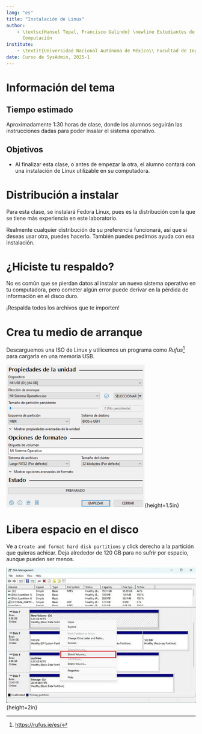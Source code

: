 ```yaml
---
lang: "es"
title: "Instalación de Linux"
author:
    - \textsc{Hansel Tepal, Francisco Galindo} \newline Estudiantes de Ingeniería en
      Computación
institute:
    - \textit{Universidad Nacional Autónoma de México\\ Facultad de Ingeniería}
date: Curso de SysAdmin, 2025-1
---
```


# Información del tema

## Tiempo estimado

Aproximadamente 1:30 horas de clase, donde los alumnos seguirán las
instrucciones dadas para poder insalar el sistema operativo.

## Objetivos

- Al finalizar esta clase, o antes de empezar la otra, el alumno contará con una
  instalación de Linux utilizable en su computadora.

# Distribución a instalar

Para esta clase, se instalará Fedora Linux, pues es la distribución con la que
se tiene más experiencia en este laboratorio.

Realmente cualquier distribución de su preferencia funcionará, así que si deseas
usar otra, puedes hacerlo. También puedes pedirnos ayuda con esa instalación.

# ¿Hiciste tu respaldo?

No es común que se pierdan datos al instalar un nuevo sistema operativo en tu
computadora, pero cometer algún error puede derivar en la pérdida de información
en el disco duro.

¡Respalda todos los archivos que te importen!

# Crea tu medio de arranque

Descarguemos una ISO de Linux y utilicemos un programa como *Rufus*[^1] para
cargarla en una memoria USB.

[^1]: https://rufus.ie/es/

![Eligiendo memoria para utilizar en *Rufus*.](img/rufus.png){height=1.5in}

# Libera espacio en el disco

Ve a `Create and format hard disk partitions` y click derecho a la partición que
quieras achicar. Deja alrededor de 120 GB para no sufrir por espacio, aunque
pueden ser menos.

![Achicando una partición](img/shrink.png){height=2in}

